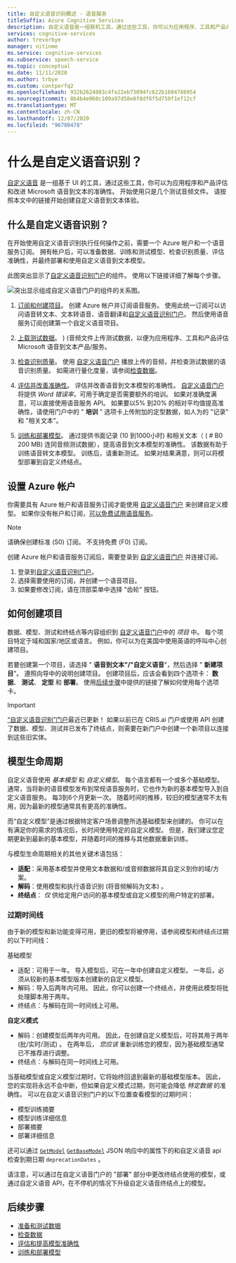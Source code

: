 ```yaml
---
title: 自定义语音识别概述 - 语音服务
titleSuffix: Azure Cognitive Services
description: 自定义语音是一组联机工具，通过这些工具，你可以为应用程序、工具和产品评估和改进 Microsoft 语音到文本的准确性。
services: cognitive-services
author: trevorbye
manager: nitinme
ms.service: cognitive-services
ms.subservice: speech-service
ms.topic: conceptual
ms.date: 11/11/2020
ms.author: trbye
ms.custom: contperfq2
ms.openlocfilehash: 932b2624883c4fe22eb73094fc622b1604786954
ms.sourcegitcommit: 8b4b4e060c109a97d58e8f8df6f5d759f1ef12cf
ms.translationtype: MT
ms.contentlocale: zh-CN
ms.lasthandoff: 12/07/2020
ms.locfileid: "96780478"
---
```

# <a name="what-is-custom-speech"></a>什么是自定义语音识别？

[自定义语音](https://aka.ms/customspeech) 是一组基于 UI 的工具，通过这些工具，你可以为应用程序和产品评估和改进 Microsoft 语音到文本的准确性。 开始使用只是几个测试音频文件。 请按照本文中的链接开始创建自定义语音到文本体验。

## <a name="whats-in-custom-speech"></a>什么是自定义语音识别？

在开始使用自定义语音识别执行任何操作之前，需要一个 Azure 帐户和一个语音服务订阅。 拥有帐户后，可以准备数据、训练和测试模型、检查识别质量、评估准确性，并最终部署和使用自定义语音到文本模型。

此图突出显示了[自定义语音识别门户](https://aka.ms/customspeech)的组件。 使用以下链接详细了解每个步骤。

![突出显示组成自定义语音门户的组件的关系图。](./media/custom-speech/custom-speech-overview.png)

1. [订阅和创建项目](#set-up-your-azure-account)。 创建 Azure 帐户并订阅语音服务。 使用此统一订阅可以访问语音转文本、文本转语音、语音翻译和[自定义语音识别门户](https://speech.microsoft.com/customspeech)。 然后使用语音服务订阅创建第一个自定义语音项目。

1. [上载测试数据](./how-to-custom-speech-test-and-train.md)。 )  (音频文件上传测试数据，以便为应用程序、工具和产品评估 Microsoft 语音到文本产品/服务。

1. [检查识别质量](how-to-custom-speech-inspect-data.md)。 使用 [自定义语音门户](https://speech.microsoft.com/customspeech) 播放上传的音频，并检查测试数据的语音识别质量。 如需进行量化度量，请参阅[检查数据](how-to-custom-speech-inspect-data.md)。

1. [评估并改善准确性](how-to-custom-speech-evaluate-data.md)。 评估并改善语音到文本模型的准确性。 [自定义语音门户](https://speech.microsoft.com/customspeech)将提供 *Word 错误率*，可用于确定是否需要额外的培训。 如果对准确度满意，可以直接使用语音服务 API。 如果要以5% 到20% 的相对平均值提高准确性，请使用门户中的 " **培训** " 选项卡上传附加的定型数据，如人为的 "记录" 和 "相关文本"。

1. [训练和部署模型](how-to-custom-speech-train-model.md)。 通过提供书面记录 (10 到1000小时) 和相关文本（ ( # B0 200 MB) 连同音频测试数据），提高语音到文本模型的准确性。 该数据有助于训练语音转文本模型。 训练后，请重新测试。 如果对结果满意，则可以将模型部署到自定义终结点。

## <a name="set-up-your-azure-account"></a>设置 Azure 帐户

你需要具有 Azure 帐户和语音服务订阅才能使用 [自定义语音门户](https://speech.microsoft.com/customspeech) 来创建自定义模型。 如果你没有帐户和订阅，[可以免费试用语音服务](overview.md#try-the-speech-service-for-free)。

> [!NOTE]
> 请确保创建标准 (S0) 订阅。 不支持免费 (F0) 订阅。

创建 Azure 帐户和语音服务订阅后，需要登录到 [自定义语音门户](https://speech.microsoft.com/customspeech) 并连接订阅。

1. 登录到[自定义语音识别门户](https://aka.ms/custom-speech)。
1. 选择需要使用的订阅，并创建一个语音项目。
1. 如果要修改订阅，请在顶部菜单中选择 "齿轮" 按钮。

## <a name="how-to-create-a-project"></a>如何创建项目

数据、模型、测试和终结点等内容组织到 [自定义语音门户](https://speech.microsoft.com/customspeech)中的 *项目* 中。 每个项目特定于域和国家/地区或语言。 例如，你可以为在美国中使用英语的呼叫中心创建项目。

若要创建第一个项目，请选择 " **语音到文本"/"自定义语音**"，然后选择 " **新建项目**"。 遵照向导中的说明创建项目。 创建项目后，应该会看到四个选项卡： **数据**、 **测试**、 **定型** 和 **部署**。 使用[后续步骤](#next-steps)中提供的链接了解如何使用每个选项卡。

> [!IMPORTANT]
> [“自定义语音识别”门户](https://aka.ms/custom-speech)最近已更新！ 如果以前已在 CRIS.ai 门户或使用 API 创建了数据、模型、测试并已发布了终结点，则需要在新门户中创建一个新项目以连接到这些旧实体。

## <a name="model-lifecycle"></a>模型生命周期

自定义语音使用 *基本模型* 和 *自定义模型*。 每个语言都有一个或多个基础模型。 通常，当将新的语音模型发布到常规语音服务时，它也作为新的基本模型导入到自定义语音服务。 每3到6个月更新一次。 随着时间的推移，较旧的模型通常不太有用，因为最新的模型通常具有更高的准确性。

而“自定义模型”是通过根据特定客户场景调整所选基础模型来创建的。 你可以在有满足你的需求的情况后，长时间使用特定的自定义模型。 但是，我们建议您定期更新到最新的基本模型，并随着时间的推移与其他数据重新训练。 

与模型生命周期相关的其他关键术语包括：

* **适配**：采用基本模型并使用文本数据和/或音频数据将其自定义到你的域/方案。
* **解码**：使用模型和执行语音识别 (将音频解码为文本) 。
* **终结点**： *仅* 供给定用户访问的基本模型或自定义模型的用户特定的部署。

### <a name="expiration-timeline"></a>过期时间线

由于新的模型和新功能变得可用，更旧的模型将被停用，请参阅模型和终结点过期的以下时间线：

基础模型 

* 适配：可用于一年。 导入模型后，可在一年中创建自定义模型。 一年后，必须从较新的基本模型版本创建新的自定义模型。  
* 解码：导入后两年内可用。 因此，你可以创建一个终结点，并使用此模型将批处理脚本用于两年。 
* 终结点：与解码在同一时间线上可用。

**自定义模式**

* 解码：创建模型后两年内可用。 因此，在创建自定义模型后，可将其用于两年 (批/实时/测试) 。 在两年后， *您应该* 重新训练您的模型，因为基础模型通常已不推荐进行调整。  
* 终结点：与解码在同一时间线上可用。

当基础模型或自定义模型过期时，它将始终回退到最新的基础模型版本。 因此，您的实现将永远不会中断，但如果自定义模式过期，则可能会降低 *特定数据* 的准确性。 可以在自定义语音识别门户的以下位置查看模型的过期时间：

* 模型训练摘要
* 模型训练详细信息
* 部署摘要
* 部署详细信息

还可以通过 [`GetModel`](https://westus.dev.cognitive.microsoft.com/docs/services/speech-to-text-api-v3-0/operations/GetModel) [`GetBaseModel`](https://westus.dev.cognitive.microsoft.com/docs/services/speech-to-text-api-v3-0/operations/GetBaseModel) JSON 响应中的属性下的和自定义语音 api 检查到期日期 `deprecationDates` 。

请注意，可以通过在自定义语音门户的 "部署" 部分中更改终结点使用的模型，或通过自定义语音 API，在不停机的情况下升级自定义语音终结点上的模型。

## <a name="next-steps"></a>后续步骤

* [准备和测试数据](./how-to-custom-speech-test-and-train.md)
* [检查数据](how-to-custom-speech-inspect-data.md)
* [评估和提高模型准确性](how-to-custom-speech-evaluate-data.md)
* [训练和部署模型](how-to-custom-speech-train-model.md)